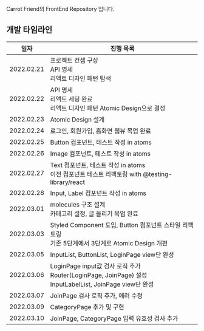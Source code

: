 Carrot Friend의 FrontEnd Repository 입니다.

## 개발 타임라인
|일자|진행 목록|
|:---:|---|
|2022.02.21|프로젝트 컨셉 구상<br/>API 명세<br/>리액트 디자인 패턴 탐색|
|2022.02.22|API 명세<br/>리액트 세팅 완료<br/>리액트 디자인 패턴 Atomic Design으로 결정|
|2022.02.23|Atomic Design 설계|
|2022.02.24|로그인, 회원가입, 홈화면 웹뷰 목업 완료|
|2022.02.25|Button 컴포넌트, 테스트 작성 in atoms|
|2022.02.26|Image 컴포넌트, 테스트 작성 in atoms|
|2022.02.27|Text 컴포넌트, 테스트 작성 in atoms<br/>이전 컴포넌트 테스트 리팩토링 with @testing-library/react|
|2022.02.28|Input, Label 컴포넌트 작성 in atoms|
|2022.03.01|molecules 구조 설계<br/>카테고리 설정, 글 올리기 목업 완료|
|2022.03.03|Styled Component 도입, Button 컴포넌트 스타일 리팩토링<br/>기존 5단계에서 3단계로 Atomic Design 개편|
|2022.03.05|InputList, ButtonList, LoginPage view단 완성|
|2022.03.06|LoginPage input값 검사 로직 추가<br/>Router(LoginPage, JoinPage) 설정<br/>InputLabelList, JoinPage view단 완성|
|2022.03.07|JoinPage 검사 로직 추가, 에러 수정|
|2022.03.09|CategoryPage 추가 및 구현|
|2022.03.10|JoinPage, CategoryPage 입력 유효성 검사 추가|
